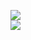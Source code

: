 [![](https://img.shields.io/badge/Made%20With-Github%20Spray-lightgrey.svg?style=for-the-badge&logo=github)](https://github.com/Annihil/github-spray#3560)  
[![](https://i.imgur.com/2DrTn0Z.gif)](https://github.com/Annihil/github-spray)